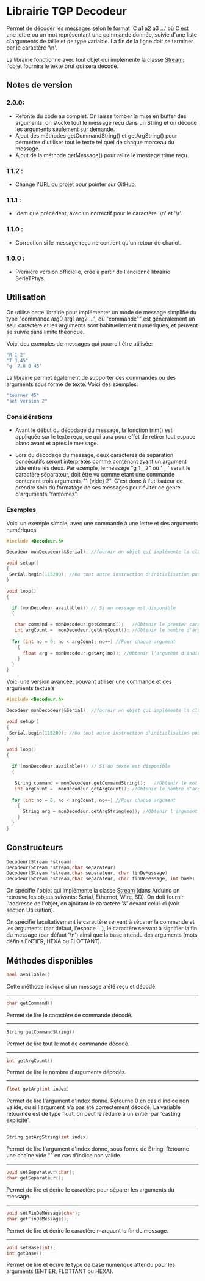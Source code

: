 # Librairie TGP Decodeur

Permet de décoder les messages selon le format 'C a1 a2 a3 ...' où C est une lettre ou un mot représentant une commande donnée, suivie d'une liste d'arguments de taille et de type variable. La fin de la ligne doit se terminer par le caractère '\n'.

La librairie fonctionne avec tout objet qui implémente la classe [Stream](https://www.arduino.cc/reference/en/language/functions/communication/stream/); l'objet fournira le texte brut qui sera décodé.

## Notes de version

### 2.0.0:
- Refonte du code au complet. On laisse tomber la mise en buffer des arguments, on stocke tout le message reçu dans un String et on décode les arguments seulement sur demande. 
- Ajout des méthodes getCommandString() et getArgString() pour permettre d'utiliser tout le texte tel quel de chaque morceau du message.
- Ajout de la méthode getMessage() pour relire le message trimé reçu.

### 1.1.2 :
- Changé l'URL du projet pour pointer sur GitHub.

### 1.1.1 :
- Idem que précédent, avec un correctif pour le caractère '\n' et '\r'.

### 1.1.0 :
- Correction si le message reçu ne contient qu'un retour de chariot.

### 1.0.0 :
- Première version officielle, crée à partir de l'ancienne librairie SerieTPhys.




## Utilisation

On utilise cette librairie pour implémenter un mode de message simplifié du type "commande arg0 arg1 arg2 ...", où "commande"" est généralement un seul caractère et les arguments sont habituellement numériques, et peuvent se suivre sans limite théorique.

Voici des exemples de messages qui pourrait être utilisée:
```cpp
"R 1 2"
"T 3.45"
"g -7.8 0 45"
```
La librairie permet également de supporter des commandes ou des arguments sous forme de texte. Voici des exemples:
```cpp
"tourner 45"
"set version 2"
```
### Considérations

- Avant le début du décodage du message, la fonction trim() est appliquée sur le texte reçu, ce qui aura pour effet de retirer tout espace blanc avant et après le message.

- Lors du décodage du message, deux caractères de séparation consécutifs seront interprétés comme contenant ayant un argument vide entre les deux. Par exemple, le message "g_1__2" où ' _ ' serait le caractère séparateur, doit être vu comme étant une commande contenant trois arguments "1 {vide} 2". C'est donc à l'utilisateur de prendre soin du formatage de ses messages pour éviter ce genre d'arguments "fantômes".


### Exemples

Voici un exemple simple, avec une commande à une lettre et des arguments numériques
```cpp
#include <Decodeur.h> 

Decodeur monDecodeur(&Serial); //fournir un objet qui implémente la classe Stream

void setup()
{
 Serial.begin(115200); //Ou tout autre instruction d'initialisation pour le port de communication
}

void loop()
{

  if (monDecodeur.available()) // Si un message est disponible
  {

   char command = monDecodeur.getCommand();   //Obtenir le premier caractère de commande décodé
   int argCount =  monDecodeur.getArgCount(); //Obtenir le nombre d'arguments décodé.
    
  for (int no = 0; no < argCount; no++) //Pour chaque argument
    {
      float arg = monDecodeur.getArg(no)); //Obtenir l'argument d'indice 'no'
    }
  }
}

```

Voici une version avancée, pouvant utiliser une commande et des arguments textuels
```cpp
#include <Decodeur.h> 

Decodeur monDecodeur(&Serial); //fournir un objet qui implémente la classe Stream

void setup()
{
 Serial.begin(115200); //Ou tout autre instruction d'initialisation pour le port de communication
}

void loop()
{

  if (monDecodeur.available()) // Si du texte est disponible
  {

   String command = monDecodeur.getCommandString();   //Obtenir le mot de commande décodé
   int argCount =  monDecodeur.getArgCount(); //Obtenir le nombre d'arguments décodé.
    
  for (int no = 0; no < argCount; no++) //Pour chaque argument
    {
      String arg = monDecodeur.getArgString(no)); //Obtenir l'argument d'indice 'no' sous forme de texte
    }
  }
}

```

## Constructeurs
```cpp
Decodeur(Stream *stream)
Decodeur(Stream *stream,char separateur)
Decodeur(Stream *stream,char separateur, char finDeMessage)
Decodeur(Stream *stream,char separateur, char finDeMessage, int base)
```
On spécifie l'objet qui implémente la classe [Stream](https://www.arduino.cc/reference/en/language/functions/communication/stream/) (dans Arduino on retrouve les objets suivants: Serial, Ethernet, Wire, SD). On doit fournir l'addresse de l'objet, en ajoutant le caractère '&' devant celui-ci (voir section Utilisation).

On spécifie facultativement le caractère servant à séparer la commande et les arguments (par défaut, l'espace ' '), le caractère servant à signifier la fin du message (par défaut '\n') ainsi que la base attendu des arguments (mots définis ENTIER, HEXA ou FLOTTANT).

## Méthodes disponibles

```cpp
bool available()
```
Cette méthode indique si un message a été reçu et décodé.

---
```cpp
char getCommand()
```
Permet de lire le caractère de commande décodé.

---
```cpp
String getCommandString()
```
Permet de lire tout le mot de commande décodé.

---
```cpp
int getArgCount()
```
Permet de lire le nombre d'arguments décodés.

---

```cpp
float getArg(int index)
```
Permet de lire l'argument d'index donné. Retourne 0 en cas d'indice non valide, ou si l'argument n'a pas été correctement décodé.
La variable retournée est de type float, on peut le réduire à un entier par 'casting explicite'.

---

```cpp
String getArgString(int index)
```
Permet de lire l'argument d'index donné, sous forme de String. Retourne une chaîne vide "" en cas d'indice non valide.


---
```cpp
void setSeparateur(char);
char getSeparateur();
```
Permet de lire et écrire le caractère pour séparer les arguments du message.


---
```cpp
void setFinDeMessage(char);
char getFinDeMessage();
```
Permet de lire et écrire le caractère marquant la fin du message.

---
```cpp
void setBase(int);
int getBase();
```
Permet de lire et écrire le type de base numérique attendu pour les arguments (ENTIER, FLOTTANT ou HEXA).